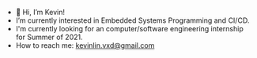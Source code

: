 - 👋 Hi, I’m Kevin!
-  I’m currently interested in Embedded Systems Programming and CI/CD.
-  I'm currently looking for an computer/software engineering internship for Summer of 2021.
-  How to reach me: kevinlin.vxd@gmail.com

<!---
kevinlinvxd/kevinlinvxd is a ✨ special ✨ repository because its `README.md` (this file) appears on your GitHub profile.
You can click the Preview link to take a look at your changes.
--->
